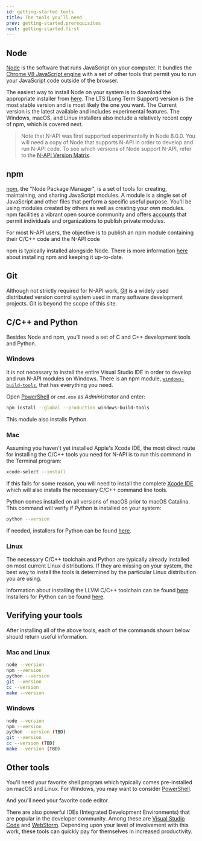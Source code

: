 ```yaml
---
id: getting-started.tools
title: The tools you’ll need
prev: getting-started.prerequisites
next: getting-started.first
---
```


## Node

[Node](https://nodejs.org/en/about/) is the software that runs JavaScript on your computer. It bundles the [Chrome V8 JavaScript engine](https://developers.google.com/v8/) with a set of other tools that permit you to run your JavaScript code outside of the browser. 

The easiest way to install Node on your system is to download the appropriate installer from [here](https://nodejs.org/en/). The LTS (Long Term Support) version is the most stable version and is most likely the one you want. The Current version is the latest available and includes experimental features. The Windows, macOS, and Linux installers also include a relatively recent copy of npm, which is covered next. 

> Note that N-API was first supported experimentally in Node 8.0.0. You will need a copy of Node that supports N-API in order to develop and run N-API code. To see which versions of Node support N-API, refer to the [N-API Version Matrix](https://nodejs.org/api/n-api.html#n_api_n_api_version_matrix).

## npm

[npm](https://www.npmjs.com), the "Node Package Manager", is a set of tools for creating, maintaining, and sharing JavaScript modules. A module is a single set of JavaScript and other files that perform a specific useful purpose. You'll be using modules created by others as well as creating your own modules. npm facilities a vibrant open source community and offers [accounts](https://www.npmjs.com/pricing) that permit individuals and organizations to publish private modules. 

For most N-API users, the objective is to publish an npm module containing their C/C++ code and the N-API code

npm is typically installed alongside Node. There is more information [here](https://www.npmjs.com/get-npm) about installing npm and keeping it up-to-date.

## Git

Although not strictly required for N-API work, [Git](https://git-scm.com) is a widely used distributed version control system used in many software development projects. Git is beyond the scope of this site. 

## C/C++ and Python

Besides Node and npm, you'll need a set of C and C++ development tools and Python.

### Windows

It is not necessary to install the entire Visual Studio IDE in order to develop and run N-API modules on Windows. There is an npm module, [`windows-build-tools`](https://www.npmjs.com/package/windows-build-tools), that has everything you need.

Open  [PowerShell](https://docs.microsoft.com/en-us/powershell/scripting/getting-started/getting-started-with-windows-powershell?view=powershell-6) or `cmd.exe` as *Administrator* and enter:

```bash
npm install --global --production windows-build-tools
```

This module also installs Python. 

### Mac

Assuming you haven't yet installed Apple's Xcode IDE, the most direct route for installing the C/C++ tools you need for N-API is to run this command in the Terminal program:

```bash
xcode-select --install 
```

If this fails for some reason, you will need to install the complete [Xcode IDE](https://developer.apple.com/xcode/ide/) which will also installs the necessary C/C++ command line tools. 

Python comes installed on all versions of macOS prior to macOS Catalina. This command will verify if Python is installed on your system:

```bash
python --version
```

If needed, installers for Python can be found [here](https://www.python.org/downloads/).

### Linux

The necessary C/C++ toolchain and Python are typically already installed on most current Linux distributions. If they are missing on your system, the best way to install the tools is determined by the particular Linux distribution you are using. 

Information about installing the LLVM C/C++ toolchain can be found [here](https://llvm.org). Installers for Python can be found [here](https://www.python.org/downloads/).

## Verifying your tools

After installing all of the above tools, each of the commands shown below should return useful information.

### Mac and Linux

```bash
node --version
npm --version
python --version
git --version
cc --version
make --version
```

### Windows

```bash
node --version
npm --version
python --version (TBD)
git --version
cc --version (TBD)
make --version (TBD)
```

## Other tools

You'll need your favorite shell program which typically comes pre-installed on macOS and Linux. For Windows, you may want to consider [PowerShell](https://docs.microsoft.com/en-us/powershell/scripting/getting-started/getting-started-with-windows-powershell?view=powershell-6).

And you'll need your favorite code editor. 

There are also powerful IDEs (Integrated Development Environments) that are popular in the developer community. Among these are [Visual Studio Code](https://code.visualstudio.com) and [WebStorm](https://www.jetbrains.com/webstorm/). Depending upon your level of involvement with this work, these tools can quickly pay for themselves in increased productivity.
